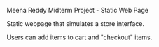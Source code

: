 Meena Reddy
Midterm Project - Static Web Page


Static webpage that simulates a store interface.

Users can add items to cart and "checkout" items.